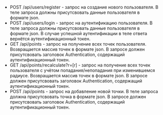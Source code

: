 - POST /api/users/register - запрос на создание нового пользователя.
В теле запроса должны присутсвовать данные пользователя в формате json.
- POST /api/users/login - запрос на аутентификацию пользователя.
В теле запроса должны присутсвовать данные пользователя в формате json.
В случае успешной аутентификации в теле ответа вернётся аутентификационный токен.
- GET /api/points - запрос на получение всех точек пользователя. 
Возвращается массив точек в формате json.
В запросе должен присутсвовать заголовок Authentication, содержащий аутентификационный токен.
- GET /api/points/recalculate?r=[r] - запрос на получение всех точек пользователя с учётом попадания/непопадания при изменившемся радиусе. 
Возвращается массив точек в формате json.
В запросе должен присутсвовать заголовок Authentication, содержащий аутентификационный токен.
- POST /api/points - запрос на добавление новой точки. 
В теле запроса должна присутсвовать точка в формате json.
В запросе должен присутсвовать заголовок Authentication, содержащий аутентификационный токен.
